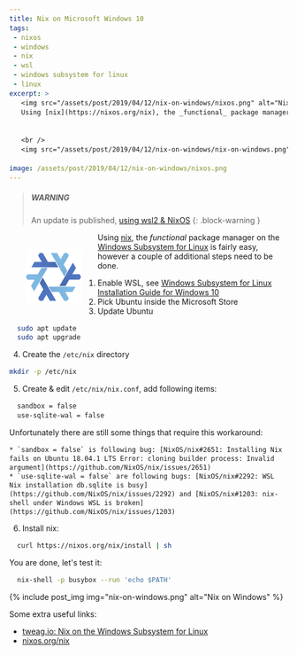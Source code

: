 ```yaml
---
title: Nix on Microsoft Windows 10
tags: 
 - nixos
 - windows
 - nix
 - wsl
 - windows subsystem for linux
 - linux
excerpt: >
   <img src="/assets/post/2019/04/12/nix-on-windows/nixos.png" alt="Nix" height="100" width="100" style="float: left; margin: 10px" /> 
   Using [nix](https://nixos.org/nix), the _functional_ package manager on the [Windows Subsystem for Linux](https://docs.microsoft.com/en-us/windows/wsl/about) is fairly easy, however a couple of additional steps need to be done. We will be using Ubuntu from the Microsoft Store, apply some workarounds, and install *nix*. Nix is also the basis of [NixOS](https://nixos.org) a purely functional linux distribution.
   
   
   <br />
   <img src="/assets/post/2019/04/12/nix-on-windows/nix-on-windows.png" alt="Nix on Windows 10" />

image: /assets/post/2019/04/12/nix-on-windows/nixos.png
---
```


> ##### WARNING
>
> An update is published, [using wsl2 & NixOS](/2023/12/14/nixos-on-windows)
{: .block-warning }

<img src="/assets/post/2019/04/12/nix-on-windows/nixos.png" alt="Nix" height="100" width="100" style="float: left; padding: 30px;" />  Using [nix](https://nixos.org/nix), the _functional_ package manager on the [Windows Subsystem for Linux](https://docs.microsoft.com/en-us/windows/wsl/about) is fairly easy, however a couple of additional steps need to be done. 

1. Enable WSL, see [Windows Subsystem for Linux Installation Guide for Windows 10](https://docs.microsoft.com/en-us/windows/wsl/install-win10)
2. Pick Ubuntu inside the Microsoft Store
3. Update Ubuntu
  ```bash
    sudo apt update
    sudo apt upgrade
  ```
4. Create the `/etc/nix` directory
  ```bash
  mkdir -p /etc/nix
  ```
5. Create & edit `/etc/nix/nix.conf`, add following items:
  ```bash
    sandbox = false
    use-sqlite-wal = false
  ```
  Unfortunately there are still some things that require this workaround:
    
    * `sandbox = false` is following bug: [NixOS/nix#2651: Installing Nix fails on Ubuntu 18.04.1 LTS Error: cloning builder process: Invalid argument](https://github.com/NixOS/nix/issues/2651)
    * `use-sqlite-wal = false` are following bugs: [NixOS/nix#2292: WSL Nix installation db.sqlite is busy](https://github.com/NixOS/nix/issues/2292) and [NixOS/nix#1203: nix-shell under Windows WSL is broken](https://github.com/NixOS/nix/issues/1203)

6. Install nix:
  ```bash
    curl https://nixos.org/nix/install | sh
  ```

You are done, let's test it:
```bash
  nix-shell -p busybox --run 'echo $PATH'
```

{% include post_img img="nix-on-windows.png" alt="Nix on Windows" %}


Some extra useful links:
* [tweag.io: Nix on the Windows Subsystem for Linux](https://www.tweag.io/posts/2017-11-10-nix-on-wsl.html)
* [nixos.org/nix](https://nixos.org/nix/)